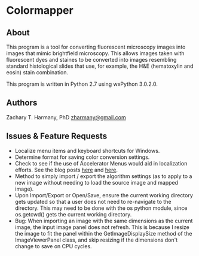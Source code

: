 # Colormapper

## About

This program is a tool for converting fluorescent microscopy images into images that mimic brightfield microscopy. This allows images taken with fluorescent dyes and staines to be converted into images resembling standard histological slides that use, for example, the H&E (hematoxylin and eosin) stain combination. 

This program is written in Python 2.7 using wxPython 3.0.2.0.

## Authors

Zachary T. Harmany, PhD
zharmany@gmail.com

## Issues & Feature Requests

- Localize menu items and keyboard shortcuts for Windows.
- Determine format for saving color conversion settings.
- Check to see if the use of Accelerator Menus would aid in localization efforts. See the blog posts [here](http://www.blog.pythonlibrary.org/2010/12/02/wxpython-keyboard-shortcuts-accelerators/) and [here](http://www.blog.pythonlibrary.org/2008/07/02/wxpython-working-with-menus-toolbars-and-accelerators/).
- Method to simply import / export the algorithm settings (as to apply to a new image without needing to load the source image and mapped image).
- Upon Import/Export or Open/Save, ensure the current working directory gets updated so that a user does not need to re-navigate to the directory. This may need to be done with the os python module, since os.getcwd() gets the current working directory.
- Bug: When importing an image with the same dimensions as the current image, the input image panel does not refresh. This is because I resize the image to fit the panel within the GetImageDisplaySize method of the ImageViewerPanel class, and skip resizing if the dimensions don't change to save on CPU cycles. 